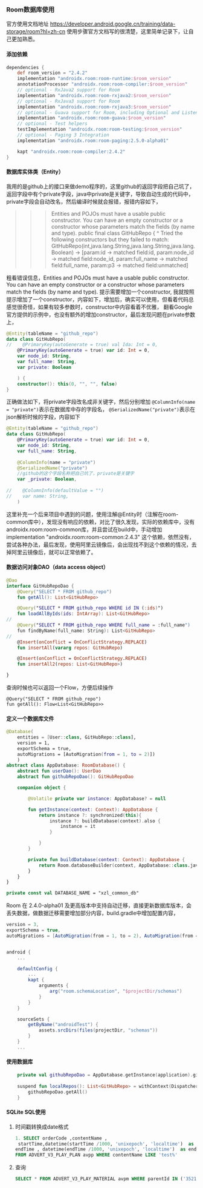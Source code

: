 ### Room数据库使用

官方使用文档地址 https://developer.android.google.cn/training/data-storage/room?hl=zh-cn
使用步骤官方文档写的很清楚，这里简单记录下，让自己更加熟悉。

#### 添加依赖

```gradle
dependencies {
    def room_version = "2.4.2"
    implementation "androidx.room:room-runtime:$room_version"
    annotationProcessor "androidx.room:room-compiler:$room_version"
    // optional - RxJava2 support for Room
    implementation "androidx.room:room-rxjava2:$room_version"
    // optional - RxJava3 support for Room
    implementation "androidx.room:room-rxjava3:$room_version"
    // optional - Guava support for Room, including Optional and ListenableFuture
    implementation "androidx.room:room-guava:$room_version"
    // optional - Test helpers
    testImplementation "androidx.room:room-testing:$room_version"
    // optional - Paging 3 Integration
    implementation "androidx.room:room-paging:2.5.0-alpha01"

    kapt "androidx.room:room-compiler:2.4.2"
}
```

#### 数据库实体类（Entity）

我用的是github上的接口来做demo程序的，这里github的返回字段把自己坑了，返回字段中有个private字段，java中private是关键字，导致自动生成的代码中，private字段会自动改名，然后编译时候就会报错，报错内容如下，

>>> Entities and POJOs must have a usable public constructor. You can have an empty constructor or a constructor whose parameters match the fields (by name and type).
>>> public final class GitHubRepo {
>>> ^
>>> Tried the following constructors but they failed to match:
>>> GitHubRepo(int,java.lang.String,java.lang.String,java.lang.Boolean) -> [param:id -> matched field:id, param:node_id -> matched field:node_id, param:full_name -> matched field:full_name, param:p3 -> matched field:unmatched]
>>>
>>

粗看错误信息，Entities and POJOs must have a usable public constructor. You can have an empty constructor or a constructor whose parameters match the fields (by name and type).
提示需要增加一个constructor, 我就按照提示增加了一个constructor，内容如下，增加后，确实可以使用，但看着代码总感觉很奇怪，如果有较多参数时，constructor中内容看着不优雅， 翻看Google官方提供的示例中，也没有额外的增加constructor，最后发现问题在private参数上，

```kotlin
@Entity(tableName = "github_repo")
data class GitHubRepo(
//    @PrimaryKey(autoGenerate = true) val Ida: Int = 0,
    @PrimaryKey(autoGenerate = true) var id: Int = 0,
    var node_id: String,
    var full_name: String,
    var private: Boolean

    ) {
    constructor(): this(0, "", "", false)
}
```

正确做法如下，将private字段改名成非关键字，然后分别增加 ``@ColumnInfo(name = "private")``表示在数据库中存的字段名，
   ``@SerializedName("private")``表示在json解析时候的字段，内容如下

```kotlin
@Entity(tableName = "github_repo")
data class GitHubRepo(
    @PrimaryKey(autoGenerate = true) var id: Int = 0,
    var node_id: String,
    var full_name: String,
  
    @ColumnInfo(name = "private")
    @SerializedName("private")
    //github的这个字段名称把自己坑了，private是关键字
    var _private: Boolean,
  
//    @ColumnInfo(defaultValue = "")
//    var name: String,
    )
```

这里补充一个后来项目中遇到的问题，使用注解@Entity时（注解在room-common库中），发现没有响应的依赖，对比了很久发现，实际的依赖库中，没有androidx.room:room-common库，并且尝试在build中，手动增加 implementation "androidx.room:room-common:2.4.3" 这个依赖，依然没有，尝试各种办法，最后发现，使用阿里云镜像后，会出现找不到这个依赖的情况，去掉阿里云镜像后，就可以正常依赖了。

#### 数据访问对象DAO（data access object）

```kotlin
@Dao
interface GitHubRepoDao {
    @Query("SELECT * FROM github_repo")
    fun getAll(): List<GitHubRepo>

    @Query("SELECT * FROM github_repo WHERE id IN (:ids)")
    fun loadAllByIds(ids: IntArray): List<GitHubRepo>
//
    @Query("SELECT * FROM github_repo WHERE full_name = :full_name")
    fun findByName(full_name: String): List<GitHubRepo>
//
    @Insert(onConflict = OnConflictStrategy.REPLACE)
    fun insertAll(vararg repos: GitHubRepo)

    @Insert(onConflict = OnConflictStrategy.REPLACE)
    fun insertAll2(repos: List<GitHubRepo>)

}
```

查询时候也可以返回一个Flow，方便后续操作

```
@Query("SELECT * FROM github_repo")
fun getAll(): Flow<List<GitHubRepo>>
```

#### 定义一个数据库文件

```kotlin
@Database(
    entities = [User::class, GitHubRepo::class],
    version = 1,
    exportSchema = true,
    autoMigrations = [AutoMigration(from = 1, to = 2)])
    )
abstract class AppDatabase: RoomDatabase() {
    abstract fun userDao(): UserDao
    abstract fun githubRepoDao(): GitHubRepoDao

    companion object {

        @Volatile private var instance: AppDatabase? = null

        fun getInstance(context: Context): AppDatabase {
            return instance ?: synchronized(this){
                instance ?: buildDatabase(context).also {
                    instance = it
                }

            }
        }

        private fun buildDatabase(context: Context): AppDatabase {
            return Room.databaseBuilder(context, AppDatabase::class.java, DATABASE_NAME).build()
        }
    }
}

private const val DATABASE_NAME = "xzl_common_db"
```

Room 在 2.4.0-alpha01 及更高版本中支持自动迁移，直接更新数据库版本，会丢失数据，做数据迁移需要增加部分内容，build.gradle中增加配置内容，

```gradle
version = 3,
exportSchema = true,
autoMigrations = [AutoMigration(from = 1, to = 2), AutoMigration(from = 2, to = 3)]


android {
    ...

    defaultConfig {
        ...
        kapt {
            arguments {
                arg("room.schemaLocation", "$projectDir/schemas")
            }
        }
    }

    sourceSets {
        getByName("androidTest") {
            assets.srcDirs(files(projectDir, "schemas"))
        }
    }
    ...
```

#### 使用数据库

```kotlin
    private val githubRepoDao = AppDatabase.getInstance(application).githubRepoDao()
  
    suspend fun localRepos(): List<GitHubRepo> = withContext(Dispatchers.IO) {
        githubRepoDao.getAll()
    }
```

#### SQLite SQL使用

1. 时间戳转换成date格式

   ```sql
   1. SELECT orderCode ,contentName ,
    startTime,datetime(startTime /1000, 'unixepoch', 'localtime')  as start_date , 
   endTime , datetime(endTime /1000, 'unixepoch', 'localtime')  as end_date 
   FROM ADVERT_V3_PLAY_PLAN avpp WHERE contentName LIKE 'test%'
   ```
2. 查询

   ```sql
   SELECT * FROM ADVERT_V3_PLAY_MATERIAL avpm WHERE parentId IN ('352152707','363163413','363687907','363687913')
   ```

